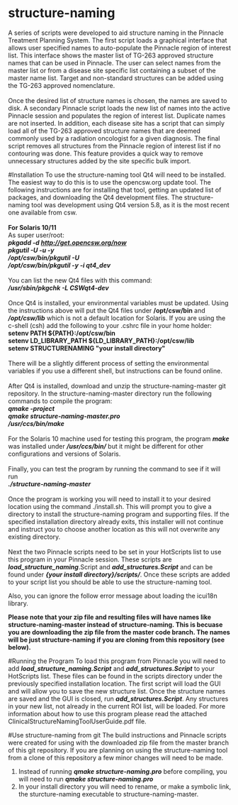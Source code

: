 # structure-naming
A series of scripts were developed to aid structure naming in the Pinnacle Treatment Planning System. The first script loads a graphical interface that allows user specified names to auto-populate the Pinnacle region of interest list.  This interface shows the master list of TG-263 approved structure names that can be used in Pinnacle. The user can select names from the master list or from a disease site specific list containing a subset of the master name list. Target and non-standard structures can be added using the TG-263 approved nomenclature. 
<br><br>
Once the desired list of structure names is chosen, the names are saved to disk. A secondary Pinnacle script loads the new list of names into the active Pinnacle session and populates the region of interest list. Duplicate names are not inserted.
In addition, each disease site has a script that can simply load all of the TG-263 approved structure names that are deemed commonly used by a radiation oncologist for a given diagnosis. The final script removes all structures from the Pinnacle region of interest list if no contouring was done. This feature provides a quick way to remove unnecessary structures added by the site specific bulk import.

#Installation
To use the structure-naming tool Qt4 will need to be installed. The easiest way to do this is to use the opencsw.org update tool. The following instructions are for installing that tool, getting an updated list of packages, and downloading the Qt4 development files. The structure-naming tool was development using Qt4 version 5.8, as it is the most recent one available from csw.
<br><br>
<b>For Solaris 10/11</b>
<br>As super user/root:
<br><b><i>pkgadd -d http://get.opencsw.org/now
<br>pkgutil -U -u -y
<br>/opt/csw/bin/pkgutil -U
<br>/opt/csw/bin/pkgutil -y -i qt4_dev</i></b>
<br><br>
You can list the new Qt4 files with this command:
<br><b><i>/usr/sbin/pkgchk -L CSWqt4-dev</i></b>
<br><br>Once Qt4 is installed, your environmental variables must be updated. Using the instructions above will put the Qt4 files under <b></i>/opt/csw/bin</i></b> and <b><i>/opt/csw/lib</i></b> which is not a default location for Solaris. If you are using the c-shell (csh) add the following to your .cshrc file in your home holder:
<br><b>setenv PATH ${PATH}:/opt/csw/bin 
<br>setenv LD_LIBRARY_PATH ${LD_LIBRARY_PATH}:/opt/csw/lib
<br>setenv STRUCTURENAMING "your install directory"</b>
<br><br>
There will be a slightly different process of setting the environmental variables if you use a different shell, but instructions can be found online.
<br><br>
After Qt4 is installed, download and unzip the structure-naming-master git repository. In the structure-naming-master directory run the following commands to compile the program:
<br><b><i>qmake -project
<br>qmake structure-naming-master.pro
<br>/usr/ccs/bin/make </i></b>
<br><br>
For the Solaris 10 machine used for testing this program, the program <b><i>make</b></i> was installed under <b><i>/usr/ccs/bin/</b></i> but it might be different for other configurations and versions of Solaris.
<br><br>
Finally, you can test the program by running the command to see if it will run
<br><b><i>./structure-naming-master</i></b>
<br>
<br>Once the program is working you will need to install it to your desired location using the command ./install.sh. This will prompt you to give a directory to install the structure-naming program and supporting files. If the specified installation directory already exits, this installer will not continue and instruct you to choose another location as this will not overwrite any existing directory.
<br><br>Next the two Pinnacle scripts need to be set in your HotScripts list to use this program in your Pinnacle session. These scripts are <b><i>load_structure_naming</i></b>.Script and <b><i>add_structures.Script</i></b> and can be found under <b><i>{your install directory}/scripts/</i></b>. Once these scripts are added to your script list you should be able to use the structure-naming tool.

Also, you can ignore the follow error message about loading the icui18n library.

<b>Please note that your zip file and resulting files will have names like structure-naming-master instead of structure-naming. This is becuase you are downloading the zip file from the master code branch. The names will be just structure-naming if you are cloning from this repository (see below).</b>

#Running the Program
To load this program from Pinnacle you will need to add <b><i>load_structure_naming.Script</i></b> and <b><i>add_structures.Script</i></b> to your HotScripts list. These files can be found in the scripts directory under the previously specified installation location. The first script will load the GUI and will allow you to save the new structure list. Once the structure names are saved and the GUI is closed, run <b><i>add_structures.Script</i></b>. Any structures in your new list, not already in the current ROI list, will be loaded. For more information about how to use this program please read the attached ClinicalStructureNamingToolUserGuide.pdf file.

#Use structure-naming from git
The build instructions and Pinnacle scripts were created for using with the downloaded zip file from the master branch of this git repository. If you are planning on using the structure-naming tool from a clone of this repository a few minor changes will need to be made.
<ol>
<li> Instead of running <b><i>qmake structure-naming.pro</i></b> before compiling, you will need to run <b><i>qmake structure-naming.pro</i></b> </li>
<li> In your install directory you will need to rename, or make a symbolic link, the sturcture-naming executable to structure-naming-master. </li>
</ol>
